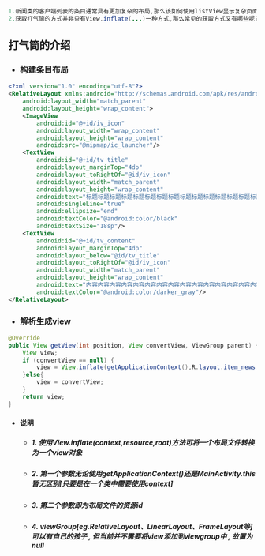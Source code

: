 ```java
1.新闻类的客户端列表的条目通常具有更加复杂的布局,那么该如何使用listView显示复杂页面呢?
2.获取打气筒的方式并非只有View.inflate(...)一种方式,那么常见的获取方式又有哪些呢?
```

## 打气筒的介绍

* ### 构建条目布局

```xml
<?xml version="1.0" encoding="utf-8"?>
<RelativeLayout xmlns:android="http://schemas.android.com/apk/res/android"
    android:layout_width="match_parent"
    android:layout_height="wrap_content">
    <ImageView
        android:id="@+id/iv_icon"
        android:layout_width="wrap_content"
        android:layout_height="wrap_content"
        android:src="@mipmap/ic_launcher"/>
    <TextView
        android:id="@+id/tv_title"
        android:layout_marginTop="4dp"
        android:layout_toRightOf="@id/iv_icon"
        android:layout_width="match_parent"
        android:layout_height="wrap_content"
        android:text="标题标题标题标题标题标题标题标题标题标题标题标题标题标题标题标题标题"
        android:singleLine="true"
        android:ellipsize="end"
        android:textColor="@android:color/black"
        android:textSize="18sp"/>
    <TextView
        android:id="@+id/tv_content"
        android:layout_marginTop="4dp"
        android:layout_below="@id/tv_title"
        android:layout_toRightOf="@id/iv_icon"
        android:layout_width="match_parent"
        android:layout_height="wrap_content"
        android:text="内容内容内容内容内容内容内容内容内容内容内容内容内容内容内容内容"
        android:textColor="@android:color/darker_gray"/>
</RelativeLayout>
```

* ### 解析生成view

```java
@Override
public View getView(int position, View convertView, ViewGroup parent) {
    View view;
    if (convertView == null) {
        view = View.inflate(getApplicationContext(),R.layout.item_news,null);
    }else{
        view = convertView;
    }
    return view;
}
```

* #### 说明

  * ##### 1. 使用View.inflate\(context,resource,root\)方法可将一个布局文件转换为一个view对象
  * ##### 2. 第一个参数无论使用getApplicationContext\(\)还是MainActivity.this暂无区别\[只要是在一个类中需要使用context\]
  * ##### 3. 第二个参数即为布局文件的资源id
  * ##### 4. viewGroup\[eg.RelativeLayout、LinearLayout、FrameLayout等\]可以有自己的孩子 , 但当前并不需要将view添加到viewgroup中 , 故置为null



